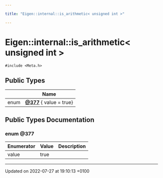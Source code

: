 ```yaml
---

title: "Eigen::internal::is_arithmetic< unsigned int >"

---
```


# Eigen::internal::is_arithmetic< unsigned int >






`#include <Meta.h>`

## Public Types

|                | Name           |
| -------------- | -------------- |
| enum| **[@377](http://example.org/classes/structeigen_1_1internal_1_1is__arithmetic_3_01unsigned_01int_01_4/#enum-@377)** { value = true} |

## Public Types Documentation

### enum @377

| Enumerator | Value | Description |
| ---------- | ----- | ----------- |
| value | true|   |




-------------------------------

Updated on 2022-07-27 at 19:10:13 +0100